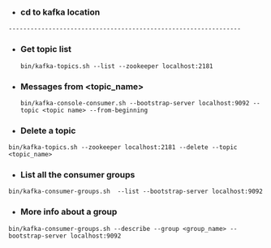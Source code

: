 - ### cd to kafka location

`----------------------------------------------------------------`


- ### Get topic list
	`bin/kafka-topics.sh --list --zookeeper localhost:2181`

- ### Messages from <topic_name>
	`bin/kafka-console-consumer.sh --bootstrap-server localhost:9092 --topic <topic name> --from-beginning`

- ### Delete a topic
`bin/kafka-topics.sh --zookeeper localhost:2181 --delete --topic <topic_name>`

- ### List all the consumer groups
`bin/kafka-consumer-groups.sh  --list --bootstrap-server localhost:9092`

- ### More info about a group
`bin/kafka-consumer-groups.sh --describe --group <group_name> --bootstrap-server localhost:9092`